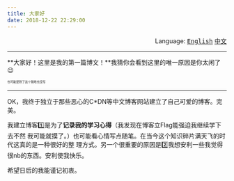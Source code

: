 ```yaml
---
title: 大家好
date: 2018-12-22 22:29:00
---
```


<div align="right">Language:
    <a href='{{ location.host }}/2018/12/22/hello-world'><kbd>English</kbd></a>
    <a href='{{ location.host }}/zh-CN/2018/12/22/大家好'><kbd>中文</kbd></a>
</div>

---

**大家好！这里是我的第一篇博文！**我猜你会看到这里的唯一原因是你太闲了:wink:<div><sub><sub><sup><sup>也可能是除了这个我啥也没写</sup></sup></sub></sub></div>

---

OK，我终于独立于那些恶心的C*DN等中文博客网站建立了自己可爱的博客。完美。

我建立博客:one:是为了**记录我的学习心得**（我发现在博客立Flag能强迫我继续学下去不然
我可能就摸了。）也可能看心情写点随笔。在当今这个知识碎片满天飞的时代这真的是一种很好的整
理方式。另一个很重要的原因是:two:我想安利一些我觉得很nb的东西。安利使我快乐。

希望日后的我能谨记初衷。